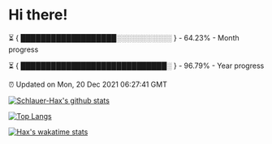 # Hi there!

⏳ { ███████████████████░░░░░░░░░░░ } - 64.23% - Month progress

⏳ { █████████████████████████████░ } - 96.79% - Year progress

⏰ Updated on Mon, 20 Dec 2021 06:27:41 GMT


[![Schlauer-Hax's github stats](https://github-readme-stats.vercel.app/api?username=Schlauer-Hax&show_icons=true&theme=dark&count_private=true)](https://github.com/Schlauer-Hax)


[![Top Langs](https://github-readme-stats.vercel.app/api/top-langs/?username=Schlauer-Hax&layout=compact&theme=dark)](https://github.com/Schlauer-Hax?tab=repositories)


[![Hax's wakatime stats](https://github-readme-stats.vercel.app/api/wakatime?username=Hax&theme=dark)](https://wakatime.com/@Hax)

